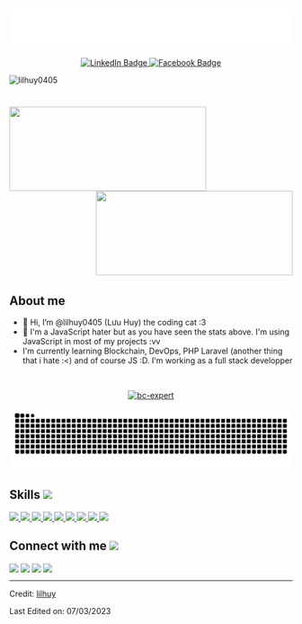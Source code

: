 <h1 align="center">
  <img src="./name.svg" alt="Trương Đức Bình" />
</h1>

<div id="badges" align="center">
  <a href="https://www.linkedin.com/in/binh-duc-731682170/" target="_blank">
    <img src="https://img.shields.io/badge/LinkedIn-blue?style=for-the-badge&logo=linkedin&logoColor=white" alt="LinkedIn Badge"/>
  </a>
  <a href="https://www.facebook.com/ducbinh9418" target="_blank">
    <img src="https://img.shields.io/badge/Facebook-blue?logo=facebook&logoColor=white&style=for-the-badge" alt="Facebook Badge"/>
  </a>
  
</div>
<p align="left"> <img src="https://komarev.com/ghpvc/?username=binhtruong9418&label=Profile%20views&color=0e75b6&style=flat" alt="lilhuy0405" /> </p>
<h1 align="center"></h1>
<img align="left" height="150px" width="350px" src="https://github-readme-stats.vercel.app/api?username=binhtruong9418&count_private=true&show_icons=true&theme=tokyonight" />
<img align="right" height="150px" width="350px" src="https://github-readme-stats.vercel.app/api/top-langs/?username=binhtruong9418&layout=compact&theme=aura&langs_count=9" />
<img height="150" />

<h2 align="left" font-weight="bold">About me</h2>  

- 👋 Hi, I’m @lilhuy0405 (Lưu Huy) the coding cat :3
- 👀 I'm a JavaScript hater but as you have seen the stats above. I'm using JavaScript in most of my projects :vv
- I'm currently learning Blockchain, DevOps, PHP Laravel (another thing that i hate :<) and of course JS :D. I'm working as a full stack developper 
<br>

<p align="center"> <a href="https://github.com/ryo-ma/github-profile-trophy"><img src="https://github-profile-trophy.vercel.app/?username=lilhuy0405&theme=tokyonight&no-frame=true&row=1&&margin-w=30&no-bg=false" alt="bc-expert" width="600px"/></a> </p>

<picture>
  <source media="(prefers-color-scheme: dark)" srcset="https://github.com/lilhuy0405/lilhuy0405/blob/output/github-contribution-grid-snake-dark.svg" />
  <source media="(prefers-color-scheme: light)" srcset="https://github.com/lilhuy0405/lilhuy0405/blob/output/github-contribution-grid-snake-dark.svg" />
  <img alt="github-snake" src="https://github.com/lilhuy0405/lilhuy0405/blob/output/github-contribution-grid-snake-dark.svg" />
</picture>


<br>
<h2> Skills <img src = "https://media2.giphy.com/media/QssGEmpkyEOhBCb7e1/giphy.gif?cid=ecf05e47a0n3gi1bfqntqmob8g9aid1oyj2wr3ds3mg700bl&rid=giphy.gif" width = 32px> </h2>
<a href= https://github.com/binhtruong9418?tab=repositories&q=&type=&language=reactjs&sort= > <img width ='32px' src ='https://raw.githubusercontent.com/rahulbanerjee26/githubAboutMeGenerator/main/icons/reactjs.svg'> </a>
<a href= https://github.com/binhtruong9418?tab=repositories&q=&type=&language=javascript&sort= > <img width ='32px' src ='https://raw.githubusercontent.com/rahulbanerjee26/githubAboutMeGenerator/main/icons/javascript.svg'> </a>
<a href= https://github.com/binhtruong9418?tab=repositories&q=&type=&language=typescript&sort= > <img width ='32px' src ='https://raw.githubusercontent.com/rahulbanerjee26/githubAboutMeGenerator/main/icons/typescript.svg'> </a>
<a href= https://github.com/binhtruong9418?tab=repositories&q=&type=&language=css&sort= > <img width ='32px' src ='https://raw.githubusercontent.com/rahulbanerjee26/githubAboutMeGenerator/main/icons/css.svg'> </a>
<a href= https://github.com/binhtruong9418?tab=repositories&q=&type=&language=html&sort= > <img width ='32px' src ='https://raw.githubusercontent.com/rahulbanerjee26/githubAboutMeGenerator/main/icons/html.svg'> </a>
<a href= https://github.com/binhtruong9418?tab=repositories&q=&type=&language=java&sort= > <img width ='32px' src ='https://raw.githubusercontent.com/rahulbanerjee26/githubAboutMeGenerator/main/icons/java.svg'> </a>
<a href= https://github.com/binhtruong9418?tab=repositories&q=&type=&language=android&sort= > <img width ='32px' src ='https://raw.githubusercontent.com/rahulbanerjee26/githubAboutMeGenerator/main/icons/android.svg'> </a>
<a href= https://github.com/binhtruong9418?tab=repositories&q=&type=&language=csharp&sort= > <img width ='32px' src ='https://raw.githubusercontent.com/rahulbanerjee26/githubAboutMeGenerator/main/icons/csharp.svg'> </a>
<a href= https://github.com/binhtruong9418?tab=repositories&q=&type=&language=python&sort= > <img width ='32px' src ='https://raw.githubusercontent.com/rahulbanerjee26/githubAboutMeGenerator/main/icons/python.svg'> </a>

<h2> Connect with me <img src='https://raw.githubusercontent.com/ShahriarShafin/ShahriarShafin/main/Assets/handshake.gif' width="100px"> </h2>
<a href = 'https://www.linkedin.com/in/lilhuy0405'> <img width = '32px' align= 'center' src="https://raw.githubusercontent.com/rahulbanerjee26/githubAboutMeGenerator/main/icons/linked-in-alt.svg"/></a> 
<a href = 'https://github.com/lilhuy0405'> <img width = '32px' align= 'center' src="https://raw.githubusercontent.com/rahulbanerjee26/githubAboutMeGenerator/main/icons/github.svg"/></a>
<a href = 'https://www.facebook.com/luuhuy04052001'> <img width = '32px' align= 'center' src="https://raw.githubusercontent.com/rahulbanerjee26/githubAboutMeGenerator/main/icons/facebook.svg"/></a>
<a href = 'https://www.youtube.com/channel/UCa5Csu-P899n7729HnTEoTQ'> <img width = '32px' align= 'center' src="https://raw.githubusercontent.com/rahulbanerjee26/githubAboutMeGenerator/main/icons/youtube.svg"/></a>

<br/>

------

Credit: [lilhuy](https://github.com/lilhuy0405)

Last Edited on: 07/03/2023
<!---
lilhuy0405/lilhuy0405 is a ✨ special ✨ repository because its `README.md` (this file) appears on your GitHub profile.
You can click the Preview link to take a look at your changes.
--->
